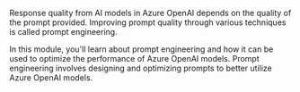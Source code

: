Response quality from AI models in Azure OpenAI depends on the quality of the prompt provided. Improving prompt quality through various techniques is called prompt engineering.

In this module, you'll learn about prompt engineering and how it can be used to optimize the performance of Azure OpenAI models. Prompt engineering involves designing and optimizing prompts to better utilize Azure OpenAI models.

